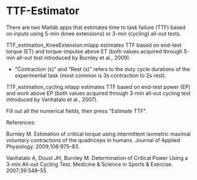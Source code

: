 # TTF-Estimator
There are two Matlab apps that estimates time to task failure (TTF) based on inputs using 5-min (knee extensions) or 3-min (cycling) all-out tests.

TTF_estimation_KneeExtension.mlapp estimates TTF based on end-test torque (ET) and torque-impulse above ET (both values acquired through 5-min all-out test introduced by Burnley et al., 2009). 
  - "Contraction (s)" and "Rest (s)" refers to the duty cycle durations of the experimental task (most common is 3s contraction to 2s rest).

TTF_estimation_cycling.mlapp estimates TTF based on end-test power (EP) and work above EP (both values acquired through 3-min all-out cycling test introduced by Vanhatalo et al., 2007).

Fill out all the numerical fields, then press "Estimate TTF".


References:

Burnley M. Estimation of critical torque using intermittent isometric maximal voluntary contractions of the quadriceps in humans. Journal of Applied Physiology. 2009;106:975–83.

Vanhatalo A, Doust JH, Burnley M. Determination of Critical Power Using a 3-min All-out Cycling Test. Medicine & Science in Sports & Exercise. 2007;39:548–55.
